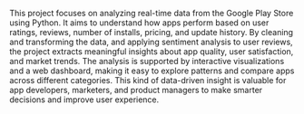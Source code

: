 This project focuses on analyzing real-time data from the Google Play Store using Python. It aims to understand how apps perform based on user ratings, reviews, number of installs, pricing, and update history. By cleaning and transforming the data, and applying sentiment analysis to user reviews, the project extracts meaningful insights about app quality, user satisfaction, and market trends.
The analysis is supported by interactive visualizations and a web dashboard, making it easy to explore patterns and compare apps across different categories. This kind of data-driven insight is valuable for app developers, marketers, and product managers to make smarter decisions and improve user experience.
